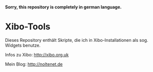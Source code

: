 **Sorry, this repository is completely in german language.**
# Xibo-Tools

Dieses Repository enthält Skripte, die ich in Xibo-Installationen als sog. Widgets benutze.

Infos zu Xibo: http://xibo.org.uk

Mein Blog: http://noltenet.de